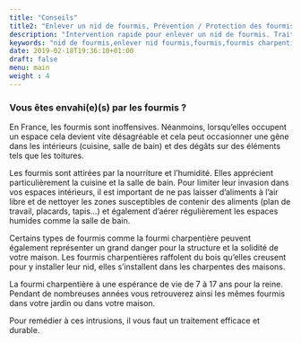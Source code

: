```yaml
---
title: "Conseils"
title2: "Enlever un nid de fourmis, Prévention / Protection des fourmis charpentières"
description: "Intervention rapide pour enlever un nid de fourmis. Traitement de fourmis charpentière sur charpentes. Secteur Alpes-Maritimes, Var et Monaco."
keywords: "nid de fourmis,enlever nid fourmis,fourmis,fourmis charpentières,traitement nids de fourmis,alpes-maritimes,var,monaco."
date: 2019-02-18T19:36:10+01:00
draft: false
menu: main
weight : 4
---
```


<h3>Vous êtes envahi(e)(s) par les fourmis ?</h3>
<p>En France, les fourmis sont inoffensives. Néanmoins, lorsqu’elles occupent un espace cela devient vite désagréable et cela peut occasionner une gêne dans les intérieurs (cuisine, salle de bain) et des dégâts sur des éléments tels que les toitures.</p>

<p>Les fourmis sont attirées par la nourriture et l’humidité. Elles apprécient particulièrement la cuisine et la salle de bain. Pour limiter leur invasion dans vos espaces intérieurs, il est important de ne pas laisser d’aliments à l’air libre et de nettoyer les zones susceptibles de contenir des aliments (plan de travail, placards, tapis…) et également d’aérer régulièrement les espaces humides comme la salle de bain.</p>

<p>Certains types de fourmis comme la fourmi charpentière peuvent également représenter un grand danger pour la structure et la solidité de votre maison. Les fourmis charpentières raffolent du bois qu’elles creusent pour y installer leur nid, elles s’installent dans les charpentes des maisons.</p>

<p>La fourmi charpentière à une espérance de vie de 7 à 17 ans pour la reine. Pendant de nombreuses années vous retrouverez ainsi les mêmes fourmis dans votre jardin ou dans votre maison.</p>

<p>Pour remédier à ces intrusions, il vous faut un traitement efficace et durable.</p>

